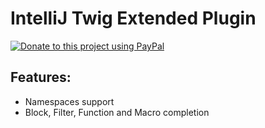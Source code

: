 IntelliJ Twig Extended Plugin
=============================
[![Donate to this project using PayPal](https://img.shields.io/badge/paypal-donate-yellow.svg)](https://www.paypal.me/ericmorand)

<h2>Features:</h2>

<ul>
    <li>Namespaces support</li>
    <li>Block, Filter, Function and Macro completion</li>
</ul>